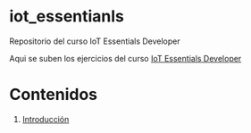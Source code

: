 <a id="intro"></a>
# iot_essentianls
Repositorio del curso IoT Essentials Developer

Aqui se suben los ejercicios del curso [IoT Essentials Developer](https://edu.codigoiot.com/course/view.php?id=1042)

# Contenidos
1. [Introducción](#intro)